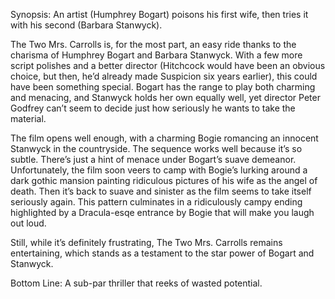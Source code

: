 Synopsis: An artist (Humphrey Bogart) poisons his first wife, then tries it with his second (Barbara Stanwyck).

The Two Mrs. Carrolls is, for the most part, an easy ride thanks to the charisma of Humphrey Bogart and Barbara Stanwyck.  With a few more script polishes and a better director (Hitchcock would have been an obvious choice, but then, he’d already made Suspicion six years earlier), this could have been something special.  Bogart has the range to play both charming and menacing, and Stanwyck holds her own equally well, yet director Peter Godfrey can’t seem to decide just how seriously he wants to take the material.

The film opens well enough, with a charming Bogie romancing an innocent Stanwyck in the countryside.  The sequence works well because it’s so subtle.  There’s just a hint of menace under Bogart’s suave demeanor.  Unfortunately, the film soon veers to camp with Bogie’s lurking around a dark gothic mansion painting ridiculous pictures of his wife as the angel of death.  Then it’s back to suave and sinister as the film seems to take itself seriously again.  This pattern culminates in a ridiculously campy ending highlighted by a Dracula-esqe entrance by Bogie that will make you laugh out loud.

Still, while it’s definitely frustrating, The Two Mrs. Carrolls remains entertaining, which stands as a testament to the star power of Bogart and Stanwyck.

Bottom Line: A sub-par thriller that reeks of wasted potential.

